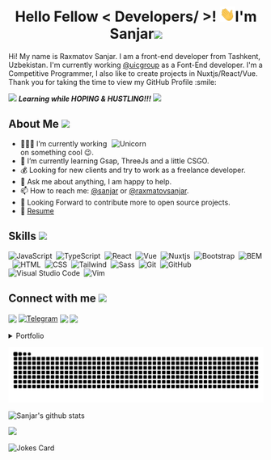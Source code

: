 <h1 align="center"> Hello Fellow < Developers/ >! <img src="https://raw.githubusercontent.com/ABSphreak/ABSphreak/master/gifs/Hi.gif" width="30px">I'm Sanjar<img src = "https://raw.githubusercontent.com/MartinHeinz/MartinHeinz/master/wave.gif" width = 30px> </h1>
<p align='center'>
</p>

<div size='20px'> Hi! My name is Raxmatov Sanjar.
  I am a front-end developer from Tashkent, Uzbekistan. I'm currently working <a href='https://uic.group/'>@uicgroup</a> as a Font-End developer. I'm a Competitive Programmer, I also like   to create projects in Nuxtjs/React/Vue. Thank you for taking the time to view my GitHub Profile :smile:
</div>

<img src="https://media.giphy.com/media/VgCDAzcKvsR6OM0uWg/giphy.gif" width="50" /> <b><i>Learning while HOPING & HUSTLING!!!</i></b> <img src="https://media.giphy.com/media/7j2hfyeVcDtf2/giphy.gif" width="50" />
  
<h2> About Me <img src = "https://media0.giphy.com/media/KDDpcKigbfFpnejZs6/giphy.gif?cid=ecf05e47oy6f4zjs8g1qoiystc56cu7r9tb8a1fe76e05oty&rid=giphy.gif" width = 100px></h2>

<img align="right" width=300px alt="Unicorn" src="https://media.giphy.com/media/3ohs4BSacFKI7A717y/giphy.gif" />

- 👨🏽‍💻  I’m currently working on something cool :wink:.
- 🌱  I’m currently learning Gsap, ThreeJs and a little CSGO. 
- 💰  Looking for new clients and try to work as a freelance developer.
- 💬  Ask me about anything, I am happy to help.
- 📫 How to reach me: [@sanjar](https://t.me/raxmatovsanjar) or [@raxmatovsanjar](https://www.linkedin.com/in/raxmatovsanjar).
- 👀 Looking Forward to contribute more to open source projects.
- 📝 [Resume](https://standardresume.co/r/raxmatovsanjar)

<h2> Skills <img src = "https://media2.giphy.com/media/QssGEmpkyEOhBCb7e1/giphy.gif?cid=ecf05e47a0n3gi1bfqntqmob8g9aid1oyj2wr3ds3mg700bl&rid=giphy.gif" width = 32px> </h2>
  
![JavaScript](https://img.shields.io/badge/-JavaScript-05122A?style=flat&logo=javascript)&nbsp;
![TypeScript](https://img.shields.io/badge/-TypeScript-05122A?style=flat&logo=typescript)&nbsp;
![React](https://img.shields.io/badge/-React-05122A?style=flat&logo=react)&nbsp;
![Vue](https://img.shields.io/badge/-Vue-05122A?style=flat&logo=vue)&nbsp;
![Nuxtjs](https://img.shields.io/badge/-Nuxtjs-05122A?style=flat&logo=nuxtjs)&nbsp;
![Bootstrap](https://img.shields.io/badge/-Bootstrap-05122A?style=flat&logo=bootstrap&logoColor=563D7C)&nbsp;
![BEM](https://img.shields.io/badge/-BEM-05122A?style=flat&logo=bem)&nbsp;
![HTML](https://img.shields.io/badge/-HTML-05122A?style=flat&logo=HTML5)&nbsp;
![CSS](https://img.shields.io/badge/-CSS-05122A?style=flat&logo=CSS3&logoColor=1572B6)&nbsp;
![Tailwind](https://img.shields.io/badge/-Tailwind-05122A?style=flat&logo=Tailwind&logoColor=1572B6)&nbsp;
![Sass](https://img.shields.io/badge/-Sass-05122A?style=flat&logo=sass&logoColor=1572B6)&nbsp;
![Git](https://img.shields.io/badge/-Git-05122A?style=flat&logo=git)&nbsp;
![GitHub](https://img.shields.io/badge/-GitHub-05122A?style=flat&logo=github)&nbsp;
![Visual Studio Code](https://img.shields.io/badge/-Visual%20Studio%20Code-05122A?style=flat&logo=visual-studio-code&logoColor=007ACC)&nbsp;
![Vim](https://img.shields.io/badge/-Vim-05122A?style=flat&logo=vim)&nbsp;

<h2> Connect with me <img src='https://raw.githubusercontent.com/ShahriarShafin/ShahriarShafin/main/Assets/handshake.gif' width="100px"> </h2>
<a target="_blank" href = 'https://www.linkedin.com/in/raxmatovsanjar'> <img width = '100px' align= 'center' src="https://img.shields.io/badge/LinkedIn-0077B5?style=for-the-badge&logo=linkedin&logoColor=white"/></a> 
<a target="_blank" href="https://t.me/raxmatovsanjar"><img width = '100px' align= 'center' alt="Telegram" src="https://img.shields.io/badge/Telegram-2CA5E0?style=for-the-badge&logo=telegram&logoColor=white"></a>
<a target="_blank" href = 'https://www.upwork.com/freelancers/~01c5242d3e319ebbd9'> <img width = '90px' align= 'center' src="https://img.shields.io/badge/Upwork-6fda44?style=for-the-badge&logo=upwork&logoColor=white"/></a>
<a target="_blank" href="https://uic.group/uz/portfolio?category=4"><img width = '90px' align= 'center' src="https://img.shields.io/badge/Portfolio-FF7F50?style=for-the-badge&logo=portfolio&logoColor=white"/></a><br><br>
<details>
  <summary>
    Portfolio
  </summary>  
  undefined
</details>
  
  <!-- Don't Run Contribution Graph(Generate Snake) Action on your default Branch-->
  ![𝙶𝚒𝚝𝚑𝚞𝚋 𝙲𝚘𝚗𝚝𝚛𝚒𝚋𝚞𝚝𝚒𝚘𝚗 𝙶𝚛𝚊𝚙𝚑](https://github.com/JayantGoel001/JayantGoel001/blob/master/github-contribution-grid-snake.svg)
  <!-- Don't Run Contribution Graph(Generate Snake) Action on your default Branch -->

<p>
  <img src="https://github-readme-stats.anuraghazra1.vercel.app/api?username=sanjaar&show_icons=true&include_all_commits=true&theme=onedark" alt="Sanjar's github stats" />
</p>

<p>
  <!-- Change the `github-readme-stats.anuraghazra1.vercel.app` to `github-readme-stats.vercel.app`  -->
  <img src="https://github-readme-stats.anuraghazra1.vercel.app/api/top-langs/?username=sanjaar&layout=compact&theme=onedark" />
</p>

![Jokes Card](https://readme-jokes.vercel.app/api?theme=tokyonight)
